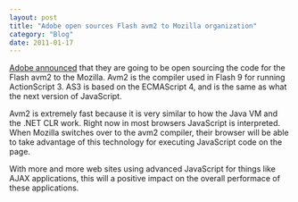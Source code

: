 ```yaml
---
layout: post
title: "Adobe open sources Flash avm2 to Mozilla organization"
category: "Blog"
date: 2011-01-17
---
```



[Adobe announced](http://www.adobe.com/aboutadobe/pressroom/pressreleases/200611/110706Mozilla.html) that they are going to be open sourcing the code for the Flash avm2 to the Mozilla. Avm2 is the compiler used in Flash 9 for running ActionScript 3\. AS3 is based on the ECMAScript 4, and is the same as what the next version of JavaScript.

Avm2 is extremely fast because it is very similar to how the Java VM and the .NET CLR work. Right now in most browsers JavaScript is interpreted. When Mozilla switches over to the avm2 compiler, their browser will be able to take advantage of this technology for executing JavaScript code on the page.

With more and more web sites using advanced JavaScript for things like AJAX applications, this will a positive impact on the overall performace of these applications.